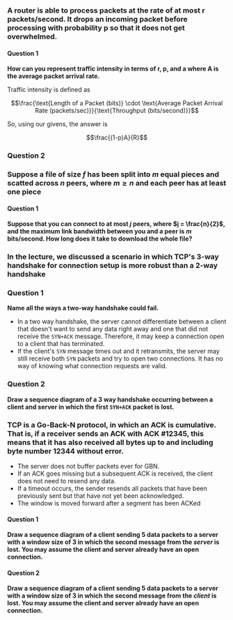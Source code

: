 ### A router is able to process packets at the rate of at most r packets/second. It drops an incoming packet before processing with probability p so that it does not get overwhelmed.

#### Question 1

**How can you represent traffic intensity in terms of r, p, and a where A is the average packet arrival rate.**

Traffic intensity is defined as

$$\frac{\text{Length of a Packet (bits)} \cdot \text{Average Packet Arrival Rate (packets/sec)}}{\text{Throughput (bits/second)}}$$

So, using our givens, the answer is

$$\frac{(1-p)A}{R}$$

### Question 2

### Suppose a file of size $f$ has been split into $m$ equal pieces and scatted across $n$ peers, where $m \geq n$ and each peer has at least one piece

#### Question 1

**Suppose that you can connect to at most $j$ peers, where $j = \frac{n}{2}$, and the maximum link bandwidth between you and a peer is $m$ bits/second. How long does it take to download the whole file?**

### In the lecture, we discussed a scenario in which TCP's 3-way handshake for connection setup is more robust than a 2-way handshake

### Question 1

**Name all the ways a two-way handshake could fail.**

 - In a two way handshake, the server cannot differentiate between a client that doesn't want to send any data right away and one that did not receive the `SYN+ACK` message. Therefore, it may keep a connection open to a client that has terminated.
 - If the client's `SYN` message times out and it retransmits, the server may still receive both `SYN` packets and try to open two connections. It has no way of knowing what connection requests are valid.

### Question 2

**Draw a sequence diagram of a 3 way handshake occurring between a client and server in which the first `SYN+ACK` packet is lost.**

### TCP is a Go-Back-N protocol, in which an ACK is cumulative. That is, if a receiver sends an ACK with ACK #12345, this means that it has also received all bytes up to and including byte number 12344 without error.

 - The server does not buffer packets ever for GBN.
 - If an ACK goes missing but a subsequent ACK is received, the client does not need to resend any data.
 - If a timeout occurs, the sender resends all packets that have been previously sent but that have not yet been acknowledged.
 - The window is moved forward after a segment has been ACKed

#### Question 1

**Draw a sequence diagram of a client sending 5 data packets to a server with a window size of 3 in which the second message from the *server* is lost. You may assume the client and server already have an open connection.**

#### Question 2

**Draw a sequence diagram of a client sending 5 data packets to a server with a window size of 3 in which the second message from the *client* is lost. You may assume the client and server already have an open connection.**